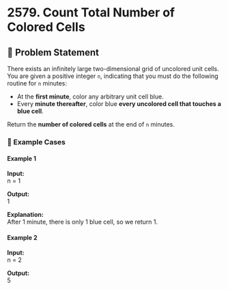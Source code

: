 # 2579. Count Total Number of Colored Cells  

## 📝 Problem Statement  
There exists an infinitely large two-dimensional grid of uncolored unit cells. You are given a positive integer `n`, indicating that you must do the following routine for `n` minutes:

- At the **first minute**, color any arbitrary unit cell blue.
- Every **minute thereafter**, color blue **every uncolored cell that touches a blue cell**.

Return the **number of colored cells** at the end of `n` minutes.

### 🔹 Example Cases  

#### **Example 1**  
**Input:**  
n = 1

**Output:**  
1

**Explanation:**  
After 1 minute, there is only 1 blue cell, so we return 1.

#### **Example 2**  
**Input:**  
n = 2

**Output:**  
5

